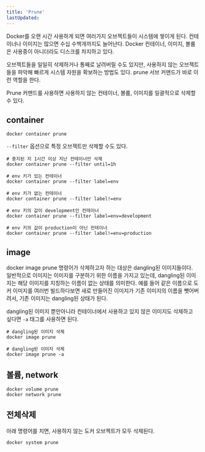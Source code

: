 ```yaml
---
title: 'Prune'
lastUpdated: 
---
```


Docker를 오랜 시간 사용하게 되면 여러가지 오브젝트들이 시스템에 쌓이게 된다. 컨테이너나 이미지는 많으면 수십 수백개까지도 늘어난다. Docker 컨테이너, 이미지, 볼륨은 사용중이 아니더라도 디스크를 차지하고 있다. 

오브젝트들을 일일히 삭제하거나 통째로 날려버릴 수도 있지만, 사용하지 않는 오브젝트들을 파악해 빠르게 시스템 자원을 확보하는 방법도 있다. prune 서브 커맨드가 바로 이런 역할을 한다.

Prune 커맨드를 사용하면 사용하지 않는 컨테이너, 볼륨, 이미지를 일괄적으로 삭제할 수 있다.

## container 

```
docker container prune
```

`--filter` 옵션으로 특정 오브젝트만 삭제할 수도 있다.

```
# 중지된 지 1시간 이상 지난 컨테이너만 삭제
docker container prune --filter until=1h

# env 키가 있는 컨테이너
docker container prune --filter label=env

# env 키가 없는 컨테이너
docker container prune --filter label!=env

# env 키의 값이 development인 컨테이너
docker container prune --filter label=env=development

# env 키의 값이 production이 아닌 컨테이너
docker container prune --filter label!=env=production
```

## image

docker image prune 명령어가 삭제하고자 하는 대상은 dangling된 이미지들이다. 일반적으로 이미지는 이미지를 구분하기 위한 이름을 가지고 있는데, dangling된 이미지는 해당 이미지를 지칭하는 이름이 없는 상태를 의미한다. 예를 들어 같은 이름으로 도커 이미지를 여러번 빌드하다보면 새로 만들어진 이미지가 기존 이미지의 이름을 뺏어버려서, 기존 이미지는 dangling된 상태가 된다.

dangling된 이미지 뿐만아니라 컨테이너에서 사용하고 있지 않은 이미지도 삭제하고 싶다면 `-a` 태그를 사용하면 된다.

```
# dangling된 이미지 삭제
docker image prune

# dangling된 이미지 삭제
docker image prune -a
```

## 볼륨, network
```
docker volume prune
docker network prune
```

## 전체삭제

아래 명령어를 치면, 사용하지 않는 도커 오브젝트가 모두 삭제된다.

```
docker system prune
```